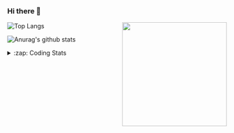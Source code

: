 ### Hi there 👋

<!--
**tao8687/tao8687** is a ✨ _special_ ✨ repository because its `README.md` (this file) appears on your GitHub profile.

Here are some ideas to get you started:

- 🔭 I’m currently working on ...
- 🌱 I’m currently learning ...
- 👯 I’m looking to collaborate on ...
- 🤔 I’m looking for help with ...
- 💬 Ask me about ...
- 📫 How to reach me: ...
- 😄 Pronouns: ...
- ⚡ Fun fact: ...
-->

<img align='right' src="https://media.giphy.com/media/M9gbBd9nbDrOTu1Mqx/giphy.gif" width="240">

  
![Top Langs](https://github-readme-stats.vercel.app/api/top-langs/?username=tao8687&layout=compact&title_color=23238E&text_color=A67D3D)

![Anurag's github stats](https://github-readme-stats.vercel.app/api?username=tao8687&show_icons=true&&text_color=A67D3D&title_color=23238E&show_icons=false&count_private=true&hide=stars)

<details>
  <summary>:zap: Coding Stats</summary>
  <br>
    
<!--START_SECTION:waka-->

```txt
From: 07 March 2024 - To: 14 March 2024

Other      2 hrs 53 mins   ███████▓░░░░░░░░░░░░░░░░░   30.86 %
C++        2 hrs 37 mins   ███████░░░░░░░░░░░░░░░░░░   28.08 %
Bash       1 hr 43 mins    ████▓░░░░░░░░░░░░░░░░░░░░   18.41 %
CMake      57 mins         ██▓░░░░░░░░░░░░░░░░░░░░░░   10.30 %
C          44 mins         ██░░░░░░░░░░░░░░░░░░░░░░░   07.89 %
```

<!--END_SECTION:waka-->
</details>
